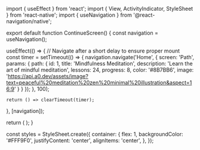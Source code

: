import { useEffect } from 'react';
import { View, ActivityIndicator, StyleSheet } from 'react-native';
import { useNavigation } from '@react-navigation/native';

export default function ContinueScreen() {
  const navigation = useNavigation();

  useEffect(() => {
    // Navigate after a short delay to ensure proper mount
    const timer = setTimeout(() => {
      navigation.navigate('Home', {
        screen: 'Path',
        params: {
          path: {
            id: 1,
            title: 'Mindfulness Meditation',
            description: 'Learn the art of mindful meditation',
            lessons: 24,
            progress: 8,
            color: '#8B7BB6',
            image: 'https://api.a0.dev/assets/image?text=peaceful%20meditation%20zen%20minimal%20illustration&aspect=16:9'
          }
        }
      });
    }, 100);

    return () => clearTimeout(timer);
  }, [navigation]);

  return (
    <View style={styles.container}>
      <ActivityIndicator size="large" color="#8B7BB6" />
    </View>
  );
}

const styles = StyleSheet.create({
  container: {
    flex: 1,
    backgroundColor: '#FFF9F0',
    justifyContent: 'center',
    alignItems: 'center',
  },
});